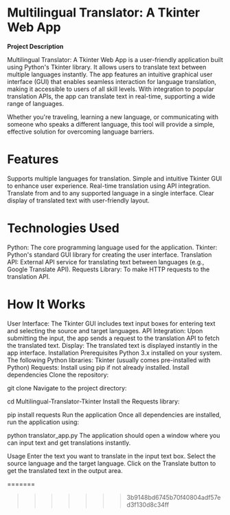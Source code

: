 
# Multilingual Translator: A Tkinter Web App

**Project Description**


Multilingual Translator: A Tkinter Web App is a user-friendly application built using Python's Tkinter library. It allows users to translate text between multiple languages instantly. The app features an intuitive graphical user interface (GUI) that enables seamless interaction for language translation, making it accessible to users of all skill levels. With integration to popular translation APIs, the app can translate text in real-time, supporting a wide range of languages.

Whether you're traveling, learning a new language, or communicating with someone who speaks a different language, this tool will provide a simple, effective solution for overcoming language barriers.

# Features


Supports multiple languages for translation.
Simple and intuitive Tkinter GUI to enhance user experience.
Real-time translation using API integration.
Translate from and to any supported language in a single interface.
Clear display of translated text with user-friendly layout.


# Technologies Used




Python: The core programming language used for the application.
Tkinter: Python's standard GUI library for creating the user interface.
Translation API: External API service for translating text between languages (e.g., Google Translate API).
Requests Library: To make HTTP requests to the translation API.

# How It Works



User Interface: The Tkinter GUI includes text input boxes for entering text and selecting the source and target languages.
API Integration: Upon submitting the input, the app sends a request to the translation API to fetch the translated text.
Display: The translated text is displayed instantly in the app interface.
Installation
Prerequisites
Python 3.x installed on your system.
The following Python libraries:
Tkinter (usually comes pre-installed with Python)
Requests: Install using pip if not already installed.
Install dependencies
Clone the repository:


git clone 
Navigate to the project directory:


cd Multilingual-Translator-Tkinter
Install the Requests library:

pip install requests
Run the application
Once all dependencies are installed, run the application using:

python translator_app.py
The application should open a window where you can input text and get translations instantly.

Usage
Enter the text you want to translate in the input text box.
Select the source language and the target language.
Click on the Translate button to get the translated text in the output area.

=======

>>>>>>> 3b9148bd6745b70f40804adf57ed3f130d8c34ff
